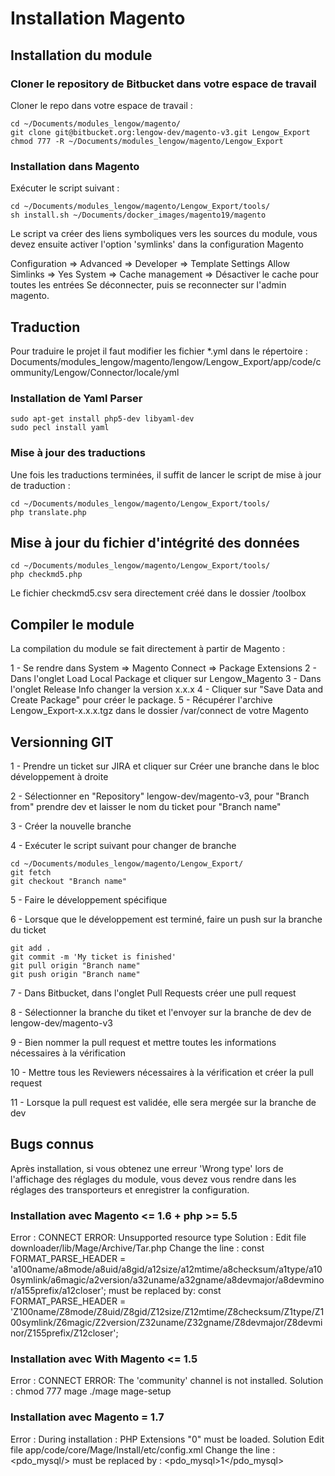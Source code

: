 # Installation Magento #

## Installation du module ##

### Cloner le repository de Bitbucket dans votre espace de travail ###

Cloner le repo dans votre espace de travail :

    cd ~/Documents/modules_lengow/magento/
    git clone git@bitbucket.org:lengow-dev/magento-v3.git Lengow_Export
    chmod 777 -R ~/Documents/modules_lengow/magento/Lengow_Export

### Installation dans Magento ###

Exécuter le script suivant :

    cd ~/Documents/modules_lengow/magento/Lengow_Export/tools/
    sh install.sh ~/Documents/docker_images/magento19/magento

Le script va créer des liens symboliques vers les sources du module, vous devez ensuite activer l'option 'symlinks' dans la configuration Magento 

Configuration => Advanced => Developer => Template Settings Allow Simlinks => Yes
System => Cache management => Désactiver le cache pour toutes les entrées
Se déconnecter, puis se reconnecter sur l'admin magento.

## Traduction ##

Pour traduire le projet il faut modifier les fichier *.yml dans le répertoire : Documents/modules_lengow/magento/lengow/Lengow_Export/app/code/community/Lengow/Connector/locale/yml

### Installation de Yaml Parser ###

    sudo apt-get install php5-dev libyaml-dev
    sudo pecl install yaml

### Mise à jour des traductions ###

Une fois les traductions terminées, il suffit de lancer le script de mise à jour de traduction :

    cd ~/Documents/modules_lengow/magento/Lengow_Export/tools/
    php translate.php

## Mise à jour du fichier d'intégrité des données ##

    cd ~/Documents/modules_lengow/magento/Lengow_Export/tools/
    php checkmd5.php

Le fichier checkmd5.csv sera directement créé dans le dossier /toolbox

## Compiler le module ##

La compilation du module se fait directement à partir de Magento :

1 - Se rendre dans System => Magento Connect => Package Extensions
2 - Dans l'onglet Load Local Package et cliquer sur Lengow_Magento
3 - Dans l'onglet Release Info changer la version x.x.x
4 - Cliquer sur "Save Data and Create Package" pour créer le package.
5 - Récupérer l'archive Lengow_Export-x.x.x.tgz dans le dossier /var/connect de votre Magento


## Versionning GIT ##

1 - Prendre un ticket sur JIRA et cliquer sur Créer une branche dans le bloc développement à droite

2 - Sélectionner en "Repository" lengow-dev/magento-v3, pour "Branch from" prendre dev et laisser le nom du ticket pour "Branch name"

3 - Créer la nouvelle branche

4 - Exécuter le script suivant pour changer de branche 

    cd ~/Documents/modules_lengow/magento/Lengow_Export/
    git fetch
    git checkout "Branch name"

5 - Faire le développement spécifique

6 - Lorsque que le développement est terminé, faire un push sur la branche du ticket

    git add .
    git commit -m 'My ticket is finished'
    git pull origin "Branch name"
    git push origin "Branch name"

7 - Dans Bitbucket, dans l'onglet Pull Requests créer une pull request

8 - Sélectionner la branche du tiket et l'envoyer sur la branche de dev de lengow-dev/magento-v3

9 - Bien nommer la pull request et mettre toutes les informations nécessaires à la vérification

10 - Mettre tous les Reviewers nécessaires à la vérification et créer la pull request

11 - Lorsque la pull request est validée, elle sera mergée sur la branche de dev

## Bugs connus ##

Après installation, si vous obtenez une erreur 'Wrong type' lors de l'affichage des réglages du module, vous devez vous rendre dans les réglages des transporteurs et enregistrer la configuration.

### Installation avec Magento <= 1.6 + php >= 5.5 ###

Error :
    CONNECT ERROR: Unsupported resource type
Solution :
    Edit file downloader/lib/Mage/Archive/Tar.php
    Change the line :
        const FORMAT_PARSE_HEADER = 'a100name/a8mode/a8uid/a8gid/a12size/a12mtime/a8checksum/a1type/a100symlink/a6magic/a2version/a32uname/a32gname/a8devmajor/a8devminor/a155prefix/a12closer';
    must be replaced by:
        const FORMAT_PARSE_HEADER = 'Z100name/Z8mode/Z8uid/Z8gid/Z12size/Z12mtime/Z8checksum/Z1type/Z100symlink/Z6magic/Z2version/Z32uname/Z32gname/Z8devmajor/Z8devminor/Z155prefix/Z12closer';
            
### Installation avec With Magento <= 1.5 ###

Error :
    CONNECT ERROR: The 'community' channel is not installed.
Solution :
    chmod 777 mage
    ./mage mage-setup
        
### Installation avec Magento = 1.7 ###

Error :
    During installation : PHP Extensions "0" must be loaded.
Solution
    Edit file app/code/core/Mage/Install/etc/config.xml
    Change the line :
        <extensions>
            <pdo_mysql/>
        </extensions>
    must be replaced by :
        <extensions>
            <pdo_mysql>1</pdo_mysql>
        </extensions>